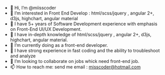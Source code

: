 - 👋 Hi, I’m @miisscoder
- 👀 I’m interested in Front End Develop : html/scss/jquery , angular 2+, d3js, highchart, angular material
- 👀 I have 5+ years of Software Development experience with emphasis on Front-End UI/UX Development.
- 👀 I have in-depth knowledge of html/scss/jquery , angular 2+, d3js, highchart, angular material.
- 🌱 I’m currently doing as a front-end developer.
- 👀 I have strong experience in fast coding and the ability to troubleshoot and analyze 
- 💞️ I’m looking to collaborate on jobs whick need front-end job.
- 📫 How to reach me: send me email  : misscoder@hotmail.com



